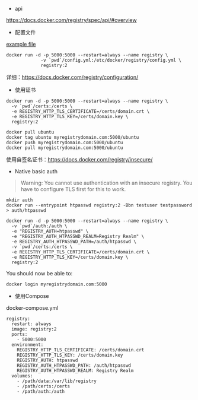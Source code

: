 


- api

https://docs.docker.com/registry/spec/api/#overview


- 配置文件

[example file](https://github.com/docker/distribution/blob/master/cmd/registry/config-example.yml)

```
docker run -d -p 5000:5000 --restart=always --name registry \
             -v `pwd`/config.yml:/etc/docker/registry/config.yml \
             registry:2
```


详细：https://docs.docker.com/registry/configuration/

- 使用证书

```
docker run -d -p 5000:5000 --restart=always --name registry \
  -v `pwd`/certs:/certs \
  -e REGISTRY_HTTP_TLS_CERTIFICATE=/certs/domain.crt \
  -e REGISTRY_HTTP_TLS_KEY=/certs/domain.key \
  registry:2
```

```
docker pull ubuntu
docker tag ubuntu myregistrydomain.com:5000/ubuntu
docker push myregistrydomain.com:5000/ubuntu
docker pull myregistrydomain.com:5000/ubuntu
```

使用自签名证书：https://docs.docker.com/registry/insecure/


- Native basic auth

> Warning: You cannot use authentication with an insecure registry. You have to configure TLS first for this to work.


```
mkdir auth
docker run --entrypoint htpasswd registry:2 -Bbn testuser testpassword > auth/htpasswd

docker run -d -p 5000:5000 --restart=always --name registry \
  -v `pwd`/auth:/auth \
  -e "REGISTRY_AUTH=htpasswd" \
  -e "REGISTRY_AUTH_HTPASSWD_REALM=Registry Realm" \
  -e REGISTRY_AUTH_HTPASSWD_PATH=/auth/htpasswd \
  -v `pwd`/certs:/certs \
  -e REGISTRY_HTTP_TLS_CERTIFICATE=/certs/domain.crt \
  -e REGISTRY_HTTP_TLS_KEY=/certs/domain.key \
  registry:2
```

You should now be able to:

```
docker login myregistrydomain.com:5000
```


- 使用Compose

docker-compose.yml

```
registry:
  restart: always
  image: registry:2
  ports:
    - 5000:5000
  environment:
    REGISTRY_HTTP_TLS_CERTIFICATE: /certs/domain.crt
    REGISTRY_HTTP_TLS_KEY: /certs/domain.key
    REGISTRY_AUTH: htpasswd
    REGISTRY_AUTH_HTPASSWD_PATH: /auth/htpasswd
    REGISTRY_AUTH_HTPASSWD_REALM: Registry Realm
  volumes:
    - /path/data:/var/lib/registry
    - /path/certs:/certs
    - /path/auth:/auth
```

